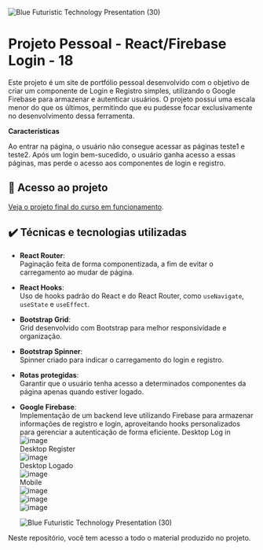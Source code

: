 

 ![Blue Futuristic Technology Presentation (30)](https://github.com/user-attachments/assets/35cb7de1-c70a-4485-a310-1750d3f2ac7d)
# Projeto Pessoal - React/Firebase Login - 18

Este projeto é um site de portfólio pessoal desenvolvido com o objetivo de criar um componente de Login e Registro simples, utilizando o Google Firebase para armazenar e autenticar usuários. O projeto possui uma escala menor do que os últimos, permitindo que eu pudesse focar exclusivamente no desenvolvimento dessa ferramenta.  

**Características**  

Ao entrar na página, o usuário não consegue acessar as páginas teste1 e teste2. Após um login bem-sucedido, o usuário ganha acesso a essas páginas, mas perde o acesso aos componentes de login e registro.  

## 📁 Acesso ao projeto  

[Veja o projeto final do curso em funcionamento](https://lshv04.github.io/reactlogin18/).  

## ✔️ Técnicas e tecnologias utilizadas  

- **React Router**:  
  Paginação feita de forma componentizada, a fim de evitar o carregamento ao mudar de página.  
- **React Hooks**:  
  Uso de hooks padrão do React e do React Router, como `useNavigate`, `useState` e `useEffect`.  
- **Bootstrap Grid**:  
  Grid desenvolvido com Bootstrap para melhor responsividade e organização.  
- **Bootstrap Spinner**:  
  Spinner criado para indicar o carregamento do login e registro.  
- **Rotas protegidas**:  
  Garantir que o usuário tenha acesso a determinados componentes da página apenas quando estiver logado.  
- **Google Firebase**:  
  Implementação de um backend leve utilizando Firebase para armazenar informações de registro e login, aproveitando hooks personalizados para gerenciar a autenticação de forma eficiente.
  Desktop Log in
  ![image](https://github.com/user-attachments/assets/03f83ca8-d802-4699-bdf9-e3a8f81993d8)  
  Desktop Register  
  ![image](https://github.com/user-attachments/assets/7306b2b5-9e69-4a12-b047-137440bd79e0)  
  Desktop Logado  
  ![image](https://github.com/user-attachments/assets/1ae46674-4e78-45b0-8290-722bfcfdf568)  
  Mobile  
  ![image](https://github.com/user-attachments/assets/4bccf85b-0b18-42c3-80c0-422edf265fea)  
  ![image](https://github.com/user-attachments/assets/5a11d620-1ad4-483c-bd92-49d78500deb4)  
  ![image](https://github.com/user-attachments/assets/80c39172-4b22-44c0-bd37-e1da3596a224)  


  

  
  ![Blue Futuristic Technology Presentation (30)](https://github.com/user-attachments/assets/6c048f39-eba6-43b2-ac67-e32aca88325f)  


  



  


Neste repositório, você tem acesso a todo o material produzido no projeto.

